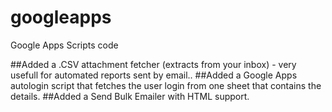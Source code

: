 # googleapps
Google Apps Scripts code

##Added a .CSV attachment fetcher (extracts from your inbox) - very usefull for automated reports sent by email..
##Added a Google Apps autologin script that fetches the user login from one sheet that contains the details.
##Added a Send Bulk Emailer with HTML support.
